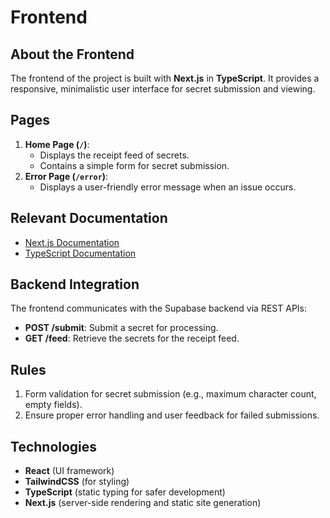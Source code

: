 # Frontend

## **About the Frontend**
The frontend of the project is built with **Next.js** in **TypeScript**. It provides a responsive, minimalistic user interface for secret submission and viewing.

## **Pages**
1. **Home Page (`/`)**: 
   - Displays the receipt feed of secrets.
   - Contains a simple form for secret submission.
2. **Error Page (`/error`)**:
   - Displays a user-friendly error message when an issue occurs.

## **Relevant Documentation**
- [Next.js Documentation](https://nextjs.org/docs)
- [TypeScript Documentation](https://www.typescriptlang.org/docs/)

## **Backend Integration**
The frontend communicates with the Supabase backend via REST APIs:
- **POST /submit**: Submit a secret for processing.
- **GET /feed**: Retrieve the secrets for the receipt feed.

## **Rules**
1. Form validation for secret submission (e.g., maximum character count, empty fields).
2. Ensure proper error handling and user feedback for failed submissions.

## **Technologies**
- **React** (UI framework)
- **TailwindCSS** (for styling)
- **TypeScript** (static typing for safer development)
- **Next.js** (server-side rendering and static site generation)
